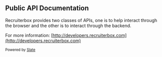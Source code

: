 Public API Documentation
----------------------------

Recruiterbox provides two classes of APIs, one is to help interact through the browser and the other is to interact through the backend.

For more information: [http://developers.recruiterbox.com](http://developers.recruiterbox.com)


<sub>Powered by [Slate](https://github.com/tripit/slate)</sub>
